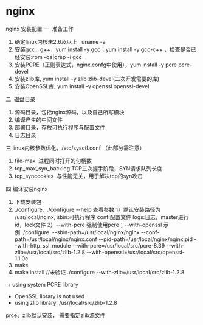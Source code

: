 # nginx
nginx 安装配置
一  准备工作
1. 确定linux内核未2.6及以上   uname -a
2. 安装gcc，g++，yum install -y gcc；yum install -y gcc-c++ ，检查是否已经安装:rpm -qa|grep -i gcc
3. 安装PCRE（正则表达式，nginx.confg中使用），yum install -y pcre pcre-devel
4. 安装zlib库, yum install -y zlib zlib-devel(二次开发需要的库)
5. 安装OpenSSL库, yum install -y openssl openssl-devel

二  磁盘目录
1. 源码目录，包括nginx源码，以及自己所写模块
2. 编译产生的中间文件
3. 部署目录，存放可执行程序与配置文件
4. 日志目录

三 linux内核参数优化，/etc/sysctl.conf （此部分需注意）
1. file-max  进程同时打开的句柄数
2. tcp_max_syn_backlog TCP三次握手阶段，SYN请求队列长度
3. tcp_syncookies  与性能无关，用于解决tcp的syn攻击

四 编译安装nginx
1. 下载安装包
2. ./configure,  ./configure --help 查看参数
  1）默认安装路径为 /usr/local/nginx, sbin:可执行程序 conf:配置文件 logs:日志，master进行id，lock文件
  2）--with-pcre 强制使用pcre；--with-openssl
   示例:./configure  --sbin-path=/usr/local/nginx/nginx --conf-path=/usr/local/nginx/nginx.conf --pid-path=/usr/local/nginx/nginx.pid --with-http_ssl_module --with-pcre=/usr/local/src/pcre-8.39 --with-zlib=/usr/local/src/zlib-1.2.8 --with-openssl=/usr/local/src/openssl-1.1.0c
3. make
4. make install
//未验证
./configure --with-zlib=/usr/local/src/zlib-1.2.8

 + using system PCRE library 
 + OpenSSL library is not used 
 + using zlib library: /usr/local/src/zlib-1.2.8
 
 prce、zlib默认安装， 需要指定zlib源文件


